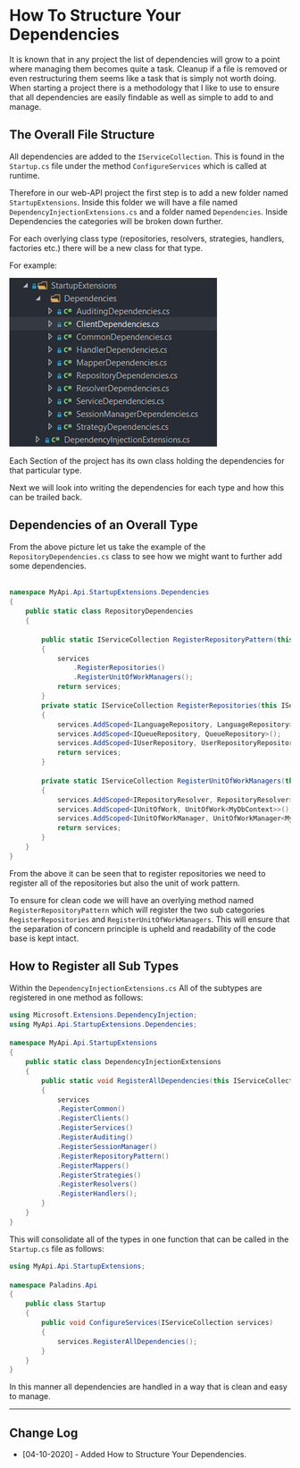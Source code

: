 # How To Structure Your Dependencies

It is known that in any project the list of dependencies will grow to a point where managing them becomes quite a task. Cleanup if a file is removed or even restructuring them seems like a task that is simply not worth doing. When starting a project there is a methodology that I like to use to ensure that all dependencies are easily findable as well as simple to add to and manage.

## The Overall File Structure

All dependencies are added to the `IServiceCollection`. This is found in the `Startup.cs` file under the method `ConfigureServices` which is called at runtime. 

Therefore in our web-API project the first step is to add a new folder named `StartupExtensions`. Inside this folder we will have a file named `DependencyInjectionExtensions.cs` and a folder named `Dependencies`. Inside Dependencies the categories will be broken down further.

For each overlying class type (repositories, resolvers, strategies, handlers, factories etc.) there will be a new class for that type.

For example:  

![File Structure](../../external/di/file-strucuture-for-di.png)

Each Section of the project has its own class holding the dependencies for that particular type. 

Next we will look into writing the dependencies for each type and how this can be trailed back.

## Dependencies of an Overall Type

From the above picture let us take the example of the `RepositoryDependencies.cs` class to see how we might want to further add some dependencies.

```c#

namespace MyApi.Api.StartupExtensions.Dependencies
{
    public static class RepositoryDependencies
    {

        public static IServiceCollection RegisterRepositoryPattern(this IServiceCollection services)
        {
            services
                .RegisterRepositories()
                .RegisterUnitOfWorkManagers();
            return services;
        }
        private static IServiceCollection RegisterRepositories(this IServiceCollection services)
        {
            services.AddScoped<ILanguageRepository, LanguageRepository>();
            services.AddScoped<IQueueRepository, QueueRepository>();
            services.AddScoped<IUserRepository, UserRepositoryRepository>();
            return services;
        }

        private static IServiceCollection RegisterUnitOfWorkManagers(this IServiceCollection services)
        {
            services.AddScoped<IRepositoryResolver, RepositoryResolver>();
            services.AddScoped<IUnitOfWork, UnitOfWork<MyDbContext>>();
            services.AddScoped<IUnitOfWorkManager, UnitOfWorkManager<MyDbContext>>();
            return services;
        }
    }
}
```

From the above it can be seen that to register repositories we need to register all of the repositories but also the unit of work pattern.

To ensure for clean code we will have an overlying method named  `RegisterRepositoryPattern` which will register the two sub categories `RegisterRepositories` and `RegisterUnitOfWorkManagers`. This will ensure that the separation of concern principle is upheld and readability of the code base is kept intact.

## How to Register all Sub Types

Within the `DependencyInjectionExtensions.cs` All of the subtypes are registered in one method as follows:

```c#
using Microsoft.Extensions.DependencyInjection;
using MyApi.Api.StartupExtensions.Dependencies;

namespace MyApi.Api.StartupExtensions
{
    public static class DependencyInjectionExtensions
    {
        public static void RegisterAllDependencies(this IServiceCollection services)
        {
            services
            .RegisterCommon()
            .RegisterClients()
            .RegisterServices()
            .RegisterAuditing()
            .RegisterSessionManager()
            .RegisterRepositoryPattern()
            .RegisterMappers()
            .RegisterStrategies()
            .RegisterResolvers()
            .RegisterHandlers();
        }
    }
}
```

This will consolidate all of the types in one function that can be called in the `Startup.cs` file as follows:

```c#
using MyApi.Api.StartupExtensions;

namespace Paladins.Api
{
    public class Startup
    {
        public void ConfigureServices(IServiceCollection services)
        {
            services.RegisterAllDependencies();  
        }
    }
}
```

 In this manner all dependencies are handled in a way that is clean and easy to manage. 

---

## Change Log

- [04-10-2020] - Added How to Structure Your Dependencies.